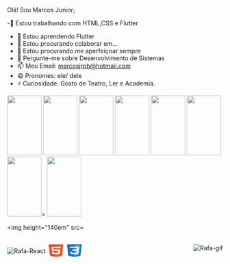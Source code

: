  Olá! Sou  Marcos Junior;
 

-🔭 Estou trabalhando com HTML,CSS e Flutter
- 🌱 Estou aprendendo Flutter
- 👯 Estou procurando colaborar em...
- 🤔 Estou procurando me aperfeiçoar sempre
- 💬 Pergunte-me sobre Desenvolvimento de Sistemas
- 📫 Meu Email: marcosjrpb@hotmail.com
- 😄 Pronomes: ele/ dele
- ⚡ Curiosidade: Gosto de Teatro, Ler e Academia. 
 

<div>
  <img height="140em" src="https://img.shields.io/badge/Flutter-02569B?style=for-the-badge&logo=flutter&logoColor=white" width="80" height="28"/>
 <img height="140em" src="https://img.shields.io/badge/Java-ED8B00?style=for-the-badge&logo=openjdk&logoColor=white"width="80" height="28"/>
  <img height="140em" src="https://img.shields.io/badge/PHP-777BB4?style=for-the-badge&logo=php&logoColor=white"width="80" height="28"/>
  <img height="140em" src="https://img.shields.io/badge/MySQL-00000F?style=for-the-badge&logo=mysql&logoColor=white"width="80" height="28"/>
  <img height="140em" src="https://github-readme-stats.vercel.app/api?username=rafaballerini2&show_icons=true&theme=dark&include_all_commits=true&count_private=true"width="80" height="28"/>
  <img height="140em" src="https://github-readme-stats.vercel.app/api/top-langs/?username=rafaballerini2&layout=compact&langs_count=16&theme=dark"width="80" height="28"/>
  <img height="140em" src="https://img.shields.io/badge/Bitcoin-000000?style=for-the-badge&logo=bitcoin&logoColor=white" width="80" height="28"/>>
   <img height="140em" src="https://img.shields.io/badge/iota-131F37?style=for-the-badge&logo=iota&logoColor=white"width="80" height="28"/>
 
   <img height="140em" src=
</div>
  
<div style="display: inline_block"><br>
   
 
 <img align="center" alt="Rafa-React" height="30" width="40" src="https://img.shields.io/badge/matrix-000000?style=for-the-badge&logo=Matrix&logoColor=white">  
  <img align="center" alt="Rafa-HTML" height="30" width="40" src="https://raw.githubusercontent.com/devicons/devicon/master/icons/html5/html5-original.svg">
  <img align="center" alt="Rafa-CSS" height="30" width="40" src="https://raw.githubusercontent.com/devicons/devicon/master/icons/css3/css3-original.svg"> 
  <img align="right" alt="Rafa-gif" src="https://img.shields.io/badge/Android-3DDC84?style=for-the-badge&logo=android&logoColor=white">
</div>
